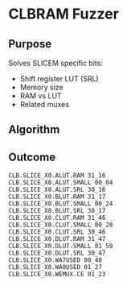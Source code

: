 # CLBRAM Fuzzer

## Purpose  
Solves SLICEM specific bits:  
- Shift register LUT (SRL)  
- Memory size  
- RAM vs LUT  
- Related muxes  

## Algorithm  
  
## Outcome
```
CLB.SLICE_X0.ALUT.RAM 31_16
CLB.SLICE_X0.ALUT.SMALL 00_04
CLB.SLICE_X0.ALUT.SRL 30_16
CLB.SLICE_X0.BLUT.RAM 31_17
CLB.SLICE_X0.BLUT.SMALL 00_24
CLB.SLICE_X0.BLUT.SRL 30_17
CLB.SLICE_X0.CLUT.RAM 31_46
CLB.SLICE_X0.CLUT.SMALL 00_28
CLB.SLICE_X0.CLUT.SRL 30_46
CLB.SLICE_X0.DLUT.RAM 31_47
CLB.SLICE_X0.DLUT.SMALL 01_59
CLB.SLICE_X0.DLUT.SRL 30_47
CLB.SLICE_X0.WA7USED 00_40
CLB.SLICE_X0.WA8USED 01_27
CLB.SLICE_X0.WEMUX.CE 01_23
```